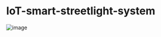 # IoT-smart-streetlight-system

![image](https://github.com/Ajay8384/IoT-smart-streetlight-system/assets/98653113/eb75f810-c06a-437b-9f10-48a9bde9995a)
